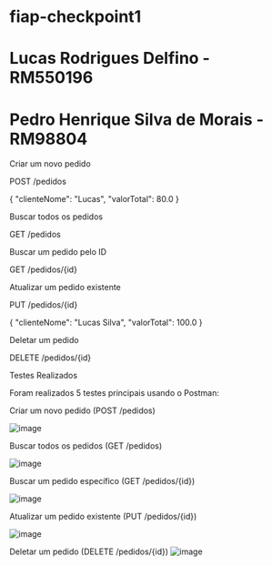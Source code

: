 # fiap-checkpoint1

# Lucas Rodrigues Delfino - RM550196
# Pedro Henrique Silva de Morais - RM98804


Criar um novo pedido

POST /pedidos

{
    "clienteNome": "Lucas",
    "valorTotal": 80.0
}

Buscar todos os pedidos

GET /pedidos

Buscar um pedido pelo ID

GET /pedidos/{id}

Atualizar um pedido existente

PUT /pedidos/{id}

{
    "clienteNome": "Lucas Silva",
    "valorTotal": 100.0
}

Deletar um pedido

DELETE /pedidos/{id}

Testes Realizados

Foram realizados 5 testes principais usando o Postman:

Criar um novo pedido (POST /pedidos)

![image](https://github.com/user-attachments/assets/f12a1026-f4fb-4a85-a41d-05c967e12992)

Buscar todos os pedidos (GET /pedidos)

![image](https://github.com/user-attachments/assets/a61e5835-439c-426d-9de3-6e7c649d7199)

Buscar um pedido específico (GET /pedidos/{id})

![image](https://github.com/user-attachments/assets/f69fa86c-b5d6-49d0-b83c-e245c628de36)

Atualizar um pedido existente (PUT /pedidos/{id})

![image](https://github.com/user-attachments/assets/41959ff2-8396-4647-a61f-4547dff6ca38)

Deletar um pedido (DELETE /pedidos/{id})
![image](https://github.com/user-attachments/assets/bf8939f6-6a3e-4b4e-a13f-0bdadfeee323)
